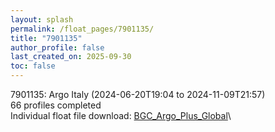 ```yaml
---
layout: splash
permalink: /float_pages/7901135/
title: "7901135"
author_profile: false
last_created_on: 2025-09-30
toc: false
---
```

 
7901135: Argo Italy (2024-06-20T19:04 to 2024-11-09T21:57)\
66 profiles completed\
Individual float file download: [BGC_Argo_Plus_Global](https://ftp.soest.hawaii.edu/bgc_argo_plus/Individual_Floats/outliers_removed/7901135_Sprof_processed.nc)\
